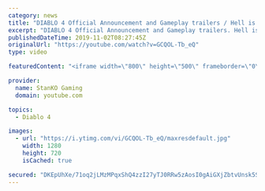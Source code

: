 ```yaml
---
category: news
title: "DIABLO 4 Official Announcement and Gameplay trailers / Hell is Coming"
excerpt: "DIABLO 4 Official Announcement and Gameplay trailers. Hell is Coming my friends. For more game videos and trailers hit that like button, comment,share and ..."
publishedDateTime: 2019-11-02T08:27:45Z
originalUrl: "https://youtube.com/watch?v=GCQOL-Tb_eQ"
type: video

featuredContent: "<iframe width=\"800\" height=\"500\" frameborder=\"0\" src=\"https://www.youtube.com/embed/GCQOL-Tb_eQ\" allow=\"accelerometer; autoplay; encrypted-media; gyroscope; picture-in-picture\" allowfullscreen></iframe>"

provider:
  name: StanKO Gaming
  domain: youtube.com

topics:
  - Diablo 4

images:
  - url: "https://i.ytimg.com/vi/GCQOL-Tb_eQ/maxresdefault.jpg"
    width: 1280
    height: 720
    isCached: true

secured: "DKEpUhXe/71oq2jLMzMPqxShQ4zzI27yTJ0RRw5zAosI0gAiGXjZbtvUnsk5SQS1vHi2ZLe+jFPFcXmARfrFTLiyr//6FixO0Hpm4LrdSWJ6ju9cLSjEAqQ/XCQ+4MuI8XCTF/xjnipgxfhAcP2fw7a2V9hqx/i+mkLpC9TuJBZTLJlZ6JDofDi0AvPrpPeOIESZpSGIJIHp+xmndaPghdZwufHPFufnGL1HVwo9KihJnJ3C4YvtEpnaVGm5UbuI5TUJmM+hEc+9nK70Tp+mX8tr+YYIPXNB69h5ZgB8aUTu9aeZE+F7hOMA1Ql2ixa98NDnza4MPpqBcNLHcas9iTXGCTMHUmQhONLuW/uDweSBDJEq507wNGldmc0Y8vJGH3MkS4OGN1E6FPsI9IrYKjOaTqQ9BGGc3dYcGrX5e0iOyPLe3VTQHCygjjTi5sV3;LgSxt98xck/25uLp+ChiUQ=="
---
```


